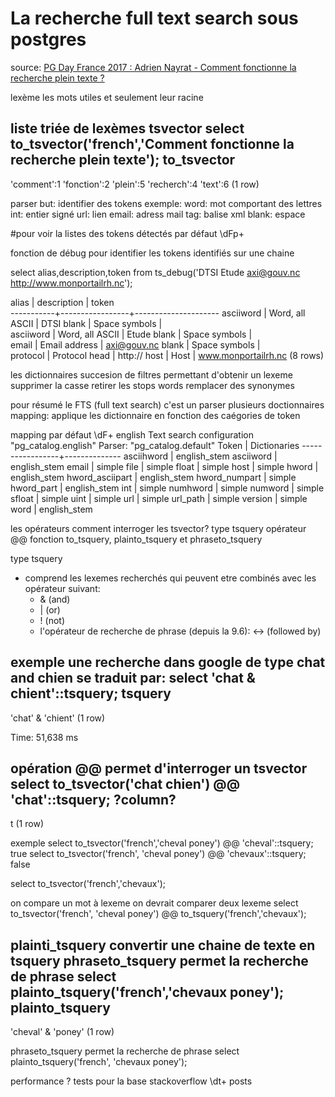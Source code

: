 # La recherche full text search sous postgres

source: [PG Day France 2017 : Adrien Nayrat - Comment fonctionne la recherche plein texte ?](https://www.youtube.com/watch?v=9S5dBqMbw8A&t=1326s)


lexème les mots utiles et seulement leur racine


liste triée de lexèmes tsvector
select to_tsvector('french','Comment fonctionne la recherche plein texte');
                       to_tsvector                        
----------------------------------------------------------
 'comment':1 'fonction':2 'plein':5 'recherch':4 'text':6
(1 row)


parser
but: identifier des tokens
exemple:
word: mot comportant des lettres
int: entier signé
url: lien
email: adress mail
tag: balise xml
blank: espace


#pour voir la listes des tokens détectés par défaut
\dFp+

fonction de débug pour identifier les tokens identifiés sur une chaine

select alias,description,token from ts_debug('DTSI Etude axi@gouv.nc http://www.monportailrh.nc');

   alias   |   description   |        token        
-----------+-----------------+---------------------
 asciiword | Word, all ASCII | DTSI
 blank     | Space symbols   |  
 asciiword | Word, all ASCII | Etude
 blank     | Space symbols   |  
 email     | Email address   | axi@gouv.nc
 blank     | Space symbols   |  
 protocol  | Protocol head   | http://
 host      | Host            | www.monportailrh.nc
(8 rows)


les dictionnaires
succesion de filtres permettant d'obtenir un lexeme
supprimer la casse
retirer les stops words
remplacer des synonymes


pour résumé le FTS (full text search) c'est
un parser
plusieurs doctionnaires
mapping: applique les dictionnaire en fonction des caégories de token


mapping par défaut
\dF+ english
Text search configuration "pg_catalog.english"
Parser: "pg_catalog.default"
      Token      | Dictionaries 
-----------------+--------------
 asciihword      | english_stem
 asciiword       | english_stem
 email           | simple
 file            | simple
 float           | simple
 host            | simple
 hword           | english_stem
 hword_asciipart | english_stem
 hword_numpart   | simple
 hword_part      | english_stem
 int             | simple
 numhword        | simple
 numword         | simple
 sfloat          | simple
 uint            | simple
 url             | simple
 url_path        | simple
 version         | simple
 word            | english_stem




les opérateurs
comment interroger les tsvector?
type tsquery
opérateur @@
fonction to_tsquery, plainto_tsquery et phraseto_tsquery




type tsquery
- comprend les lexemes recherchés qui peuvent etre combinés avec les opérateur suivant:
  - & (and)
  - | (or)
  - ! (not)
  - l'opérateur de recherche de phrase (depuis la 9.6): <-> (followed by)


exemple
une recherche dans google de type chat and chien se traduit par: 
select 'chat & chient'::tsquery;
      tsquery      
-------------------
 'chat' & 'chient'
(1 row)

Time: 51,638 ms

 

 opération @@
 permet d'interroger un tsvector
 select to_tsvector('chat chien') @@ 'chat'::tsquery;
 ?column? 
----------
 t
(1 row)



exemple
select to_tsvector('french','cheval poney') @@ 'cheval'::tsquery;
true
select to_tsvector('french', 'cheval poney') @@ 'chevaux'::tsquery;
false

select to_tsvector('french','chevaux');

on compare un mot à lexeme
on devrait comparer deux lexeme
select to_tsvector('french', 'cheval poney') @@ to_tsquery('french','chevaux');


plainti_tsquery
convertir une chaine de texte en tsquery
phraseto_tsquery permet la recherche de phrase
select plainto_tsquery('french','chevaux poney');
  plainto_tsquery   
--------------------
 'cheval' & 'poney'
(1 row)



phraseto_tsquery permet la recherche de phrase
select plainto_tsquery('french', 'chevaux poney');


performance ?
tests pour la base stackoverflow
\dt+ posts

